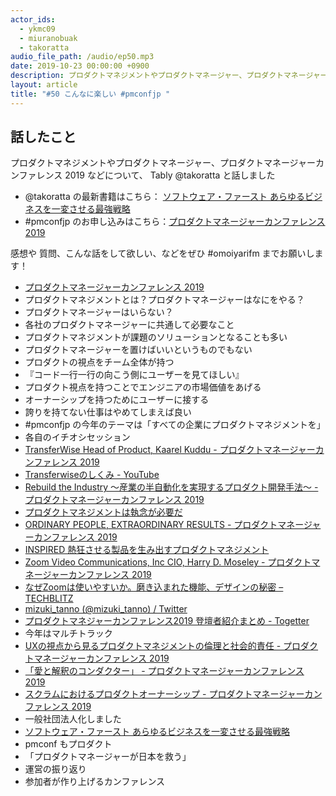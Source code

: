 ```yaml
---
actor_ids:
  - ykmc09
  - miuranobuak
  - takoratta
audio_file_path: /audio/ep50.mp3
date: 2019-10-23 00:00:00 +0900
description: プロダクトマネジメントやプロダクトマネージャー、プロダクトマネージャーカンファレンス 2019 などについて、Tably @takoratta  と話しました
layout: article
title: "#50 こんなに楽しい #pmconfjp "
---
```


## 話したこと
プロダクトマネジメントやプロダクトマネージャー、プロダクトマネージャーカンファレンス 2019 などについて、 Tably @takoratta  と話しました

- @takoratta の最新書籍はこちら： [ソフトウェア・ファースト あらゆるビジネスを一変させる最強戦略](https://amzn.to/341705l)
- #pmconfjp のお申し込みはこちら：[プロダクトマネージャーカンファレンス 2019](https://pmconfjp.doorkeeper.jp/events/97465/?utm_source=omoiyarifm&utm_medium=omoiyarifm&utm_campaign=omoiyarifm_ep50)

感想や 質問、こんな話をして欲しい、などをぜひ #omoiyarifm までお願いします！

- [プロダクトマネージャーカンファレンス 2019](https://2019.pmconf.jp/?utm_source=omoiyarifm&utm_medium=omoiyarifm&utm_campaign=omoiyarifm_ep50)
- プロダクトマネジメントとは？プロダクトマネージャーはなにをやる？
- プロダクトマネージャーはいらない？
- 各社のプロダクトマネージャーに共通して必要なこと
- プロダクトマネジメントが課題のソリューションとなることも多い
- プロダクトマネージャーを置けばいいというものでもない
- プロダクトの視点をチーム全体が持つ
- 『コード一行一行の向こう側にユーザーを見てほしい』
- プロダクト視点を持つことでエンジニアの市場価値をあげる
- オーナーシップを持つためにユーザーに接する
- 誇りを持てない仕事はやめてしまえば良い
- #pmconfjp の今年のテーマは「すべての企業にプロダクトマネジメントを」
- 各自のイチオシセッション
- [TransferWise Head of Product, Kaarel Kuddu - プロダクトマネージャーカンファレンス 2019](https://2019.pmconf.jp/sessions/2019/11/12/S1-002/)
- [Transferwiseのしくみ - YouTube](https://www.youtube.com/watch?v=ozVV2jsEjuQ)
- [Rebuild the Industry 〜産業の半自動化を実現するプロダクト開発手法〜 - プロダクトマネージャーカンファレンス 2019](https://2019.pmconf.jp/sessions/2019/11/13/S2-021/)
- [プロダクトマネジメントは執念が必要だ](https://newspicks.com/news/4251346/body/)
- [ORDINARY PEOPLE, EXTRAORDINARY RESULTS - プロダクトマネージャーカンファレンス 2019](https://2019.pmconf.jp/sessions/2019/11/12/S1-001/)
- [INSPIRED 熱狂させる製品を生み出すプロダクトマネジメント](https://amzn.to/2pDoaad)
- [Zoom Video Communications, Inc CIO, Harry D. Moseley - プロダクトマネージャーカンファレンス 2019](https://2019.pmconf.jp/sessions/2019/11/12/S1-019/)
- [なぜZoomは使いやすいか。磨き込まれた機能、デザインの秘密 – TECHBLITZ](https://techblitz.com/zoom-head-of-product-management/)
- [mizuki_tanno (@mizuki_tanno) / Twitter](https://twitter.com/mizuki_tanno)
- [プロダクトマネジャーカンファレンス2019 登壇者紹介まとめ - Togetter](https://togetter.com/li/1419422)
- 今年はマルチトラック
- [UXの視点から見るプロダクトマネジメントの倫理と社会的責任 - プロダクトマネージャーカンファレンス 2019](https://2019.pmconf.jp/sessions/2019/11/13/S2-010/)
- [「愛と解釈のコンダクター」 - プロダクトマネージャーカンファレンス 2019](https://2019.pmconf.jp/sessions/2019/11/13/S2-005/)
- [スクラムにおけるプロダクトオーナーシップ - プロダクトマネージャーカンファレンス 2019](https://2019.pmconf.jp/sessions/2019/11/12/S1-005/)
- 一般社団法人化しました
- [ソフトウェア・ファースト あらゆるビジネスを一変させる最強戦略](https://amzn.to/341705l)
- pmconf もプロダクト
- 「プロダクトマネージャーが日本を救う」
- 運営の振り返り
- 参加者が作り上げるカンファレンス
